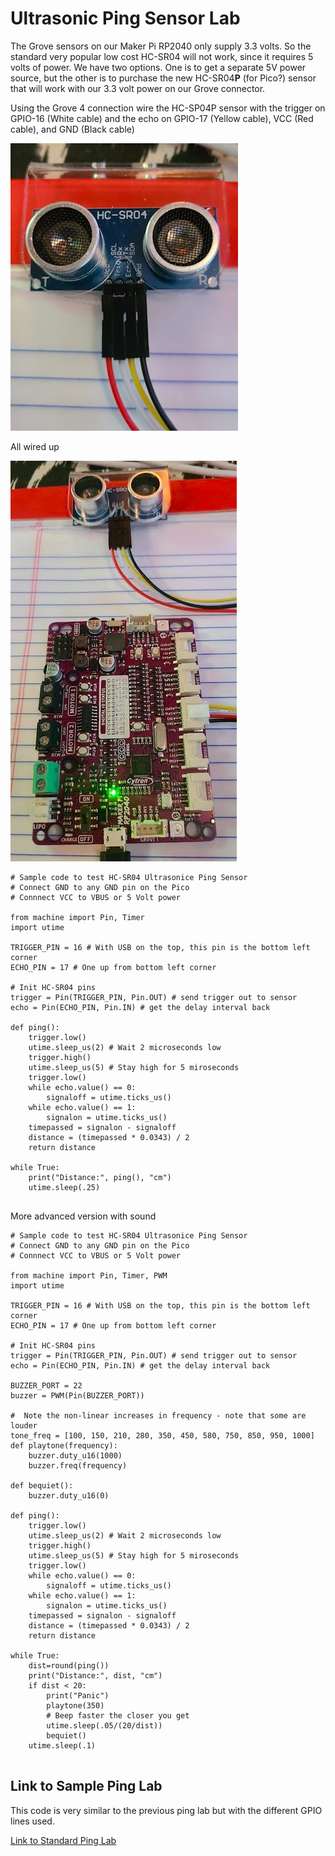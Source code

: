 # Ultrasonic Ping Sensor Lab

The Grove sensors on our Maker Pi RP2040 only supply 3.3 volts.  So the standard very popular low cost HC-SR04 will not work, since it requires 5 volts of power.  We have two options.  One is to get a separate 5V power source, but the other is to purchase the new HC-SR04**P** (for Pico?) sensor that will work with our 3.3 volt power on our Grove connector.

Using the Grove 4 connection wire the HC-SP04P sensor with the trigger on GPIO-16 (White cable) and the echo on GPIO-17 (Yellow cable),  VCC (Red cable), and GND (Black cable)

![Ultrasonic Sensor](../../img/HC-SP04P_Grove.jpg)

All wired up 

![Maker Pi RP2040 with sensor](../../img/Maker_Pi_RP2040-Ping.jpg)

```
# Sample code to test HC-SR04 Ultrasonice Ping Sensor
# Connect GND to any GND pin on the Pico
# Connnect VCC to VBUS or 5 Volt power

from machine import Pin, Timer
import utime

TRIGGER_PIN = 16 # With USB on the top, this pin is the bottom left corner
ECHO_PIN = 17 # One up from bottom left corner

# Init HC-SR04 pins
trigger = Pin(TRIGGER_PIN, Pin.OUT) # send trigger out to sensor
echo = Pin(ECHO_PIN, Pin.IN) # get the delay interval back

def ping():
    trigger.low()
    utime.sleep_us(2) # Wait 2 microseconds low
    trigger.high()
    utime.sleep_us(5) # Stay high for 5 miroseconds
    trigger.low()
    while echo.value() == 0:
        signaloff = utime.ticks_us()
    while echo.value() == 1:
        signalon = utime.ticks_us()
    timepassed = signalon - signaloff
    distance = (timepassed * 0.0343) / 2
    return distance

while True:
    print("Distance:", ping(), "cm")
    utime.sleep(.25)
    
```

More advanced version with sound

```
# Sample code to test HC-SR04 Ultrasonice Ping Sensor
# Connect GND to any GND pin on the Pico
# Connnect VCC to VBUS or 5 Volt power

from machine import Pin, Timer, PWM
import utime

TRIGGER_PIN = 16 # With USB on the top, this pin is the bottom left corner
ECHO_PIN = 17 # One up from bottom left corner

# Init HC-SR04 pins
trigger = Pin(TRIGGER_PIN, Pin.OUT) # send trigger out to sensor
echo = Pin(ECHO_PIN, Pin.IN) # get the delay interval back

BUZZER_PORT = 22
buzzer = PWM(Pin(BUZZER_PORT))

#  Note the non-linear increases in frequency - note that some are louder
tone_freq = [100, 150, 210, 280, 350, 450, 580, 750, 850, 950, 1000]
def playtone(frequency):
    buzzer.duty_u16(1000)
    buzzer.freq(frequency)

def bequiet():
    buzzer.duty_u16(0)

def ping():
    trigger.low()
    utime.sleep_us(2) # Wait 2 microseconds low
    trigger.high()
    utime.sleep_us(5) # Stay high for 5 miroseconds
    trigger.low()
    while echo.value() == 0:
        signaloff = utime.ticks_us()
    while echo.value() == 1:
        signalon = utime.ticks_us()
    timepassed = signalon - signaloff
    distance = (timepassed * 0.0343) / 2
    return distance

while True:
    dist=round(ping())
    print("Distance:", dist, "cm")
    if dist < 20:
        print("Panic")
        playtone(350)
        # Beep faster the closer you get
        utime.sleep(.05/(20/dist))
        bequiet()
    utime.sleep(.1)
    
```


## Link to Sample Ping Lab
This code is very similar to the previous ping lab but with the different GPIO lines used. 

[Link to Standard Ping Lab](../../sensors/03-ping.md)
